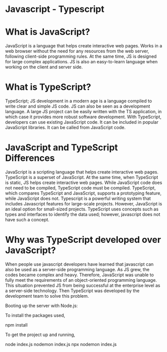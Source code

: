 # Javascript - Typescript

# What is JavaScript? 

JavaScript is a language that helps create interactive web pages. Works in a web browser without the need for any resources from the web server, following client-side programming rules. At the same time, JS is designed for large complex applications. JS is also an easy-to-learn language when working on the client and server side.

# What is TypeScript?

TypeScript; JS development in a modern age is a language compiled to write clear and simple JS code. JS can also be seen as a development language. A large JS project can be easily written with the TS application, in which case it provides more robust software development. With TypeScript, developers can use existing JavaScript code. It can be included in popular JavaScript libraries. It can be called from JavaScript code.


# JavaScript and TypeScript Differences

JavaScript is a scripting language that helps create interactive web pages. TypeScript is a superset of JavaScript. At the same time, when TypeScript is static, JS helps create interactive web pages. While JavaScript code does not need to be compiled, TypeScript code must be compiled. TypeScript, which compares TypeScript and JavaScript, supports a prototyping feature, while JavaScript does not. Typescript is a powerful writing system that includes Javascript features for large-scale projects. However, JavaScript is an ideal option for small-sized projects. TypeScript uses concepts such as types and interfaces to identify the data used; however, javascript does not have such a concept.


# Why was TypeScript developed over JavaScript?


When people use javascript developers have learned that javascript can also be used as a server-side programming language. As JS grew, the codes became complex and heavy. Therefore, JavaScript was unable to fully meet the requirements of an object-oriented programming language. This situation prevented JS from being successful at the enterprise level as a server-side technology. Then TypeScript was developed by the development team to solve this problem. 

Booting up the server with Node.js:

To install the packages used,

npm install


To get the project up and running,

node index.js
nodemon index.js
npx nodemon index.js
